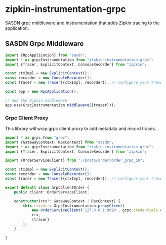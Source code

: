 # zipkin-instrumentation-grpc

SASDN grpc middleware and instrumentation that adds Zipkin tracing to the application.

## SASDN Grpc Middleware

```typescript
import {RpcApplication} from "sasdn";
import * as grpcInstrumentation from "zipkin-instrumentation-grpc";
import {Tracer, ExplicitContext, ConsoleRecorder} from "zipkin";

const ctxImpl = new ExplicitContext();
const recorder = new ConsoleRecorder();
const tracer = new Tracer({ctxImpl, recorder}); // configure your tracer properly here

const app = new RpcApplication();

// Add the Zipkin middleware
app.use(GrpcInstrumentation.middleware({tracer}));
```

### Grpc Client Proxy

This library will wrap grpc client proxy to add metadata and record traces.

```typescript
import * as grpc from "grpc";
import {GatewayContext, RpcContext} from "sasdn";
import * as grpcInstrumentation from "zipkin-instrumentation-grpc";
import {Tracer, ExplicitContext, ConsoleRecorder} from "zipkin";

import {OrderServiceClient} from "./proto/order/order_grpc_pb";

const ctxImpl = new ExplicitContext();
const recorder = new ConsoleRecorder();
const tracer = new Tracer({ctxImpl, recorder}); // configure your tracer properly here

export default class GrpcClientOrder {
    public client: OrderServiceClient;

    constructor(ctx?: GatewayContext | RpcContext) {
        this.client = GrpcInstrumentation.proxyClient(
            new OrderServiceClient('127.0.0.1:9090', grpc.credentials.createInsecure()),
            ctx,
            {tracer}
        );
    }

}
```